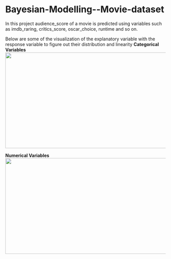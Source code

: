 # Bayesian-Modelling--Movie-dataset

In this project audience_score of a movie is predicted using variables such as imdb_raring, critics_score, oscar_choice, runtime and so on.

Below are some of the visualization of the explanatory variable with the response variable to figure out their distribution and linearity
**Categorical Variables**
<img src="https://user-images.githubusercontent.com/68782458/89511407-7fd45980-d7ef-11ea-8652-40af955b8552.png" width="600" height="300">

**Numerical Variables**
<img src="https://user-images.githubusercontent.com/68782458/89511522-a85c5380-d7ef-11ea-8bfd-55f33560f9f9.png" width="600" height="300">
